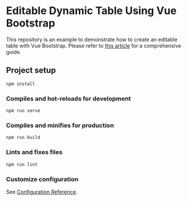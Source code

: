 # Editable Dynamic Table Using Vue Bootstrap

This repository is an example to demonstrate how to create an editable table with Vue Bootstrap. Please refer to [this article](https://muhimasri.com/blogs/create-an-editable-dynamic-table-with-bootstrap-vue/) for a comprehensive guide.

## Project setup
```
npm install
```

### Compiles and hot-reloads for development
```
npm run serve
```

### Compiles and minifies for production
```
npm run build
```

### Lints and fixes files
```
npm run lint
```

### Customize configuration
See [Configuration Reference](https://cli.vuejs.org/config/).
